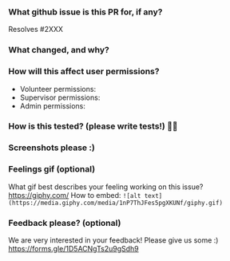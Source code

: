 ### What github issue is this PR for, if any?
Resolves #2XXX

### What changed, and why?


### How will this affect user permissions?
- Volunteer permissions:
- Supervisor permissions:
- Admin permissions:

### How is this tested? (please write tests!) 💖💪


### Screenshots please :)


### Feelings gif (optional)
What gif best describes your feeling working on this issue? https://giphy.com/
How to embed:
`![alt text](https://media.giphy.com/media/1nP7ThJFes5pgXKUNf/giphy.gif)`

### Feedback please? (optional)
We are very interested in your feedback! Please give us some :) https://forms.gle/1D5ACNgTs2u9gSdh9